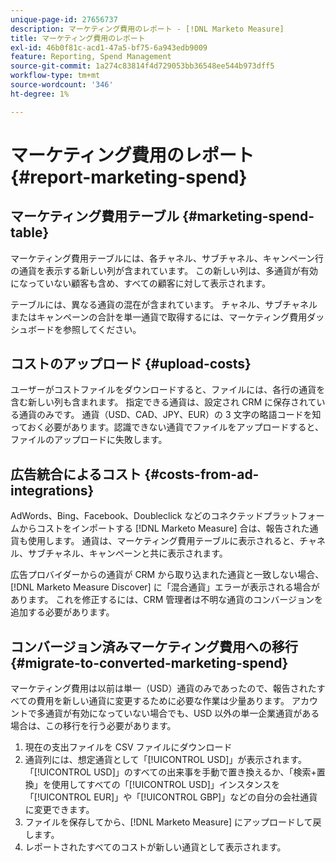 ```yaml
---
unique-page-id: 27656737
description: マーケティング費用のレポート - [!DNL Marketo Measure]
title: マーケティング費用のレポート
exl-id: 46b0f81c-acd1-47a5-bf75-6a943edb9009
feature: Reporting, Spend Management
source-git-commit: 1a274c83814f4d729053bb36548ee544b973dff5
workflow-type: tm+mt
source-wordcount: '346'
ht-degree: 1%

---
```


# マーケティング費用のレポート {#report-marketing-spend}

## マーケティング費用テーブル {#marketing-spend-table}

マーケティング費用テーブルには、各チャネル、サブチャネル、キャンペーン行の通貨を表示する新しい列が含まれています。 この新しい列は、多通貨が有効になっていない顧客も含め、すべての顧客に対して表示されます。

テーブルには、異なる通貨の混在が含まれています。 チャネル、サブチャネルまたはキャンペーンの合計を単一通貨で取得するには、マーケティング費用ダッシュボードを参照してください。

## コストのアップロード {#upload-costs}

ユーザーがコストファイルをダウンロードすると、ファイルには、各行の通貨を含む新しい列も含まれます。 指定できる通貨は、設定され CRM に保存されている通貨のみです。 通貨（USD、CAD、JPY、EUR）の 3 文字の略語コードを知っておく必要があります。認識できない通貨でファイルをアップロードすると、ファイルのアップロードに失敗します。

## 広告統合によるコスト {#costs-from-ad-integrations}

AdWords、Bing、Facebook、Doubleclick などのコネクテッドプラットフォームからコストをインポートする [!DNL Marketo Measure] 合は、報告された通貨も使用します。 通貨は、マーケティング費用テーブルに表示されると、チャネル、サブチャネル、キャンペーンと共に表示されます。

広告プロバイダーからの通貨が CRM から取り込まれた通貨と一致しない場合、[!DNL Marketo Measure Discover] に「混合通貨」エラーが表示される場合があります。 これを修正するには、CRM 管理者は不明な通貨のコンバージョンを追加する必要があります。

## コンバージョン済みマーケティング費用への移行 {#migrate-to-converted-marketing-spend}

マーケティング費用は以前は単一（USD）通貨のみであったので、報告されたすべての費用を新しい通貨に変更するために必要な作業は少量あります。 アカウントで多通貨が有効になっていない場合でも、USD 以外の単一企業通貨がある場合は、この移行を行う必要があります。

1. 現在の支出ファイルを CSV ファイルにダウンロード
1. 通貨列には、想定通貨として「[!UICONTROL USD]」が表示されます。 「[!UICONTROL USD]」のすべての出来事を手動で置き換えるか、「検索+置換」を使用してすべての「[!UICONTROL USD]」インスタンスを「[!UICONTROL EUR]」や「[!UICONTROL GBP]」などの自分の会社通貨に変更できます。
1. ファイルを保存してから、[!DNL Marketo Measure] にアップロードして戻します。
1. レポートされたすべてのコストが新しい通貨として表示されます。
